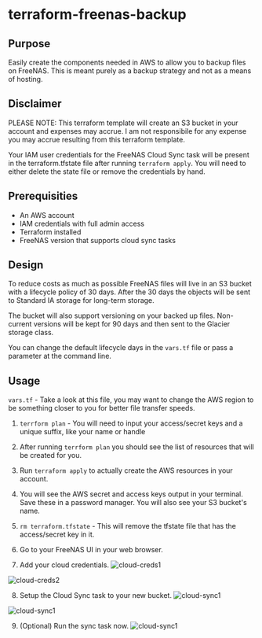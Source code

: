 # terraform-freenas-backup

## Purpose

Easily create the components needed in AWS to allow you to backup files on FreeNAS. This is meant purely as a backup strategy and not as a means of hosting.

## Disclaimer

PLEASE NOTE: This terraform template will create an S3 bucket in your account and expenses may accrue. I am not responsibile for any expense you may accrue resulting from this terraform template.

Your IAM user credentials for the FreeNAS Cloud Sync task will be present in the terraform.tfstate file after running `terraform apply`. You will need to either delete the state file or remove the credentials by hand.

## Prerequisities

* An AWS account
* IAM credentials with full admin access
* Terraform installed
* FreeNAS version that supports cloud sync tasks

## Design

To reduce costs as much as possible FreeNAS files will live in an S3 bucket with a lifecycle policy of 30 days. After the 30 days the objects will be sent to Standard IA storage for long-term storage.

The bucket will also support versioning on your backed up files. Non-current versions will be kept for 90 days and then sent to the Glacier storage class.

You can change the default lifecycle days in the `vars.tf` file or pass a parameter at the command line.

## Usage
`vars.tf` - Take a look at this file, you may want to change the AWS region to be something closer to you for better file transfer speeds.

1) `terrform plan` - You will need to input your access/secret keys and a unique suffix, like your name or handle

2) After running `terrform plan` you should see the list of resources that will be created for you.

3) Run `terraform apply` to actually create the AWS resources in your account.

4) You will see the AWS secret and access keys output in your terminal. Save these in a password manager. You will also see your S3 bucket's name.

5) `rm terraform.tfstate` - This will remove the tfstate file that has the access/secret key in it.

6) Go to your FreeNAS UI in your web browser.

7) Add your cloud credentials.
![cloud-creds1](./images/cloud-creds1.png)

![cloud-creds2](./images/cloud-creds2.png)

8) Setup the Cloud Sync task to your new bucket.
![cloud-sync1](/images/cloud-sync1.png)

![cloud-sync1](/images/cloud-sync2.png)

9) (Optional) Run the sync task now.
![cloud-sync1](/images/cloud-sync3.png)
